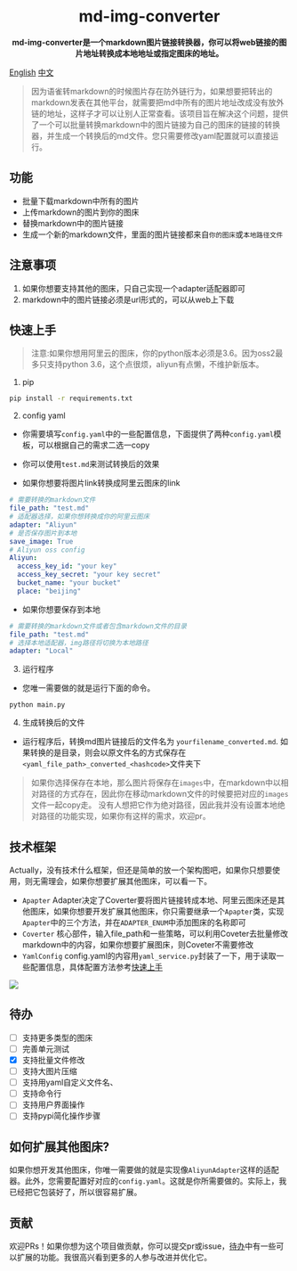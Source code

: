 <h1 align="center">
    md-img-converter
</h1>
<p align="center">
  <strong>md-img-converter是一个markdown图片链接转换器，你可以将web链接的图片地址转换成本地地址或指定图床的地址。</strong>
</p>

[English](/README_en.md) [中文](/README.md)

> 因为语雀转markdown的时候图片存在防外链行为，如果想要把转出的markdown发表在其他平台，就需要把md中所有的图片地址改成没有放外链的地址，这样子才可以让别人正常查看。该项目旨在解决这个问题，提供了一个可以批量转换markdown中的图片链接为自己的图床的链接的转换器，并生成一个转换后的md文件。您只需要修改yaml配置就可以直接运行。

## 功能
- 批量下载markdown中所有的图片
- 上传markdown的图片到你的图床
- 替换markdown中的图片链接
- 生成一个新的markdown文件，里面的图片链接都来自`你的图床`或`本地路径文件`

## 注意事项
1. 如果你想要支持其他的图床，只自己实现一个adapter适配器即可
2. markdown中的图片链接必须是url形式的，可以从web上下载

## 快速上手

> 注意:如果你想用阿里云的图床，你的python版本必须是3.6。因为oss2最多只支持python 3.6，这个点很烦，aliyun有点懒，不维护新版本。
1. pip

```sh
pip install -r requirements.txt
```

2. config yaml
- 你需要填写`config.yaml`中的一些配置信息，下面提供了两种`config.yaml`模板，可以根据自己的需求二选一copy
- 你可以使用`test.md`来测试转换后的效果

- 如果你想要将图片link转换成阿里云图床的link
```yaml
# 需要转换的markdown文件
file_path: "test.md"
# 适配器选择，如果你想转换成你的阿里云图床
adapter: "Aliyun"
# 是否保存图片到本地
save_image: True
# Aliyun oss config
Aliyun:
  access_key_id: "your key"
  access_key_secret: "your key secret"
  bucket_name: "your bucket"
  place: "beijing"
```

- 如果你想要保存到本地

```yaml
# 需要转换的markdown文件或者包含markdown文件的目录
file_path: "test.md"
# 选择本地适配器，img路径将切换为本地路径
adapter: "Local"
```

3. 运行程序
   
- 您唯一需要做的就是运行下面的命令。

```shell script
python main.py
```

4. 生成转换后的文件

- 运行程序后，转换md图片链接后的文件名为 `yourfilename_converted.md`. 如果转换的是目录，则会以原文件名的方式保存在`<yaml_file_path>_converted_<hashcode>`文件夹下

> 如果你选择保存在本地，那么图片将保存在`images`中，在markdown中以相对路径的方式存在，因此你在移动markdown文件的时候要把对应的`images`文件一起copy走。 没有人想把它作为绝对路径，因此我并没有设置本地绝对路径的功能实现，如果你有这样的需求，欢迎pr。

## 技术框架
Actually，没有技术什么框架，但还是简单的放一个架构图吧，如果你只想要使用，则无需理会，如果你想要扩展其他图床，可以看一下。

- `Apapter` Adapter决定了Coverter要将图片链接转成本地、阿里云图床还是其他图床，如果你想要开发扩展其他图床，你只需要继承一个`Apapter`类，实现`Apapter`中的三个方法，并在`ADAPTER_ENUM`中添加图床的名称即可
- `Coverter` 核心部件，输入file_path和一些策略，可以利用Coveter去批量修改markdown中的内容，如果你想要扩展图床，则Coveter不需要修改
- `YamlConfig` config.yaml的内容用`yaml_service.py`封装了一下，用于读取一些配置信息，具体配置方法参考[快速上手](#快速上手)

<img src="https://zeeland-bucket.oss-cn-beijing.aliyuncs.com/typora_img/20230116180115.png"/>

## 待办
- [ ] 支持更多类型的图床
- [ ] 完善单元测试
- [x] 支持批量文件修改
- [ ] 支持大图片压缩
- [ ] 支持用yaml自定义文件名、
- [ ] 支持命令行
- [ ] 支持用户界面操作
- [ ] 支持pypi简化操作步骤

## 如何扩展其他图床?
如果你想开发其他图床，你唯一需要做的就是实现像`AliyunAdapter`这样的适配器。此外，您需要配置好对应的`config.yaml`。这就是你所需要做的。实际上，我已经把它包装好了，所以很容易扩展。 


## 贡献
欢迎PRs！如果你想为这个项目做贡献，你可以提交pr或issue，[待办](#待办)中有一些可以扩展的功能。我很高兴看到更多的人参与改进并优化它。